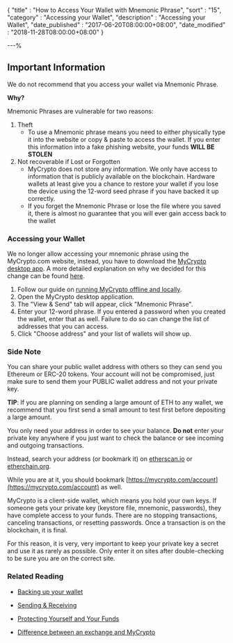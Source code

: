 {
"title" : "How to Access Your Wallet with Mnemonic Phrase",
"sort" : "15",
"category" : "Accessing your Wallet",
"description" : "Accessing your Wallet",
"date_published" : "2017-06-20T08:00:00+08:00",
"date_modified"  : "2018-11-28T08:00:00+08:00"
}

---%

## Important Information

We do not recommend that you access your wallet via Mnemonic Phrase.

**Why?**

Mnemonic Phrases are vulnerable for two reasons:
1. Theft
    * To use a Mnemonic phrase means you need to either physically type it into the website or copy & paste to access the wallet. If you enter this information into a fake phishing website, your funds **WILL BE STOLEN**
2. Not recoverable if Lost or Forgotten
    * MyCrypto does not store any information. We only have access to information that is publicly available on the blockchain. Hardware wallets at least give you a chance to restore your wallet if you lose the device using the 12-word seed phrase if you have backed it up correctly.
    * If you forget the Mnemonic Phrase or lose the file where you saved it, there is almost no guarantee that you will ever gain access back to the wallet

### Accessing your Wallet

We no longer allow accessing your mnemonic phrase using the MyCrypto.com website, instead, you have to download the [MyCrypto desktop app](https://download.mycrypto.com/). A more detailed explanation on why we decided for this change can be found [here](https://medium.com/mycrypto/a-safer-mycrypto-79d65196e7d8).

1. Follow our guide on [running MyCrypto offline and locally](https://support.mycrypto.com/offline/running-mycrypto-locally.html).
2. Open the MyCrypto desktop application.
3. The "View & Send" tab will appear, click "Mnemonic Phrase".
4. Enter your 12-word phrase. If you entered a password when you created the wallet, enter that as well. Failure to do so can change the list of addresses that you can access. 
5. Click "Choose address" and your list of wallets will show up.


### Side Note
You can share your public wallet address with others so they can send you Ethereum or ERC-20 tokens. Your account will not be compromised, just make sure to send them your PUBLIC wallet address and not your private key.

**TIP**: If you are planning on sending a large amount of ETH to any wallet, we recommend that you first send a small amount to test first before depositing a large amount.

You only need your address in order to see your balance. **Do not** enter your private key anywhere if you just want to check the balance or see incoming and outgoing transactions.

Instead, search your address (or bookmark it) on [etherscan.io](https://etherscan.io) or [etherchain.org](https://www.etherchain.org/).

While you are at it, you should bookmark [https://mycrypto.com/account](https://mycrypto.com/account) as well.

MyCrypto is a client-side wallet, which means you hold your own keys. If someone gets your private key (keystore file, mnemonic, passwords), they have complete access to your funds. There are no stopping transactions, canceling transactions, or resetting passwords. Once a transaction is on the blockchain, it is final.

For this reason, it is very, very important to keep your private key a secret and use it as rarely as possible. Only enter it on sites after double-checking to be sure you are on the correct site.

### Related Reading

* [Backing up your wallet](https://support.mycrypto.com/getting-started/backing-up-your-new-wallet.html)

* [Sending & Receiving](https://support.mycrypto.com/send/)

* [Protecting Yourself and Your Funds](https://support.mycrypto.com/getting-started/protecting-yourself-and-your-funds.html)

* [Difference between an exchange and MyCrypto](https://support.mycrypto.com/getting-started/whats-the-difference-between-an-exchange-and-mycrypto.html)
